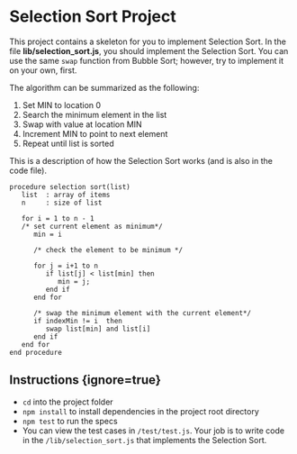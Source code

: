 # Selection Sort Project

This project contains a skeleton for you to implement Selection Sort. In the
file **lib/selection_sort.js**, you should implement the Selection Sort. You
can use the same `swap` function from Bubble Sort; however, try to implement it
on your own, first.

The algorithm can be summarized as the following:

1. Set MIN to location 0
2. Search the minimum element in the list
3. Swap with value at location MIN
4. Increment MIN to point to next element
5. Repeat until list is sorted

This is a description of how the Selection Sort works (and is also in the code
file).

```
procedure selection sort(list)
   list  : array of items
   n     : size of list

   for i = 1 to n - 1
   /* set current element as minimum*/
      min = i

      /* check the element to be minimum */

      for j = i+1 to n
         if list[j] < list[min] then
            min = j;
         end if
      end for

      /* swap the minimum element with the current element*/
      if indexMin != i  then
         swap list[min] and list[i]
      end if
   end for
end procedure
```

## Instructions {ignore=true}

* `cd` into the project folder
* `npm install` to install dependencies in the project root directory
* `npm test` to run the specs
* You can view the test cases in `/test/test.js`. Your job is to write code in
  the `/lib/selection_sort.js` that implements the Selection Sort.
